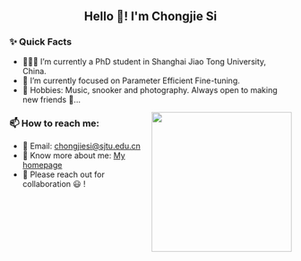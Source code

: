 <!--
**Chongjie-Si/Chongjie-Si** is a ✨ _special_ ✨ repository because its `README.md` (this file) appears on your GitHub profile.

Here are some ideas to get you started:

- 🔭 I’m currently working on ...
- 🌱 I’m currently learning ...
- 👯 I’m looking to collaborate on ...
- 🤔 I’m looking for help with ...
- 💬 Ask me about ...
- 📫 How to reach me: ...
- 😄 Pronouns: ...
- ⚡ Fun fact: ...
-->


<h2 align="center"> Hello 👋! I'm Chongjie Si</h2>


### ✨ Quick Facts

- 👨🏽‍💻 I’m currently a PhD student in Shanghai Jiao Tong University, China.
- 🌱 I’m currently focused on Parameter Efficient Fine-tuning.
- 🎿 Hobbies: Music, snooker and photography. Always open to making new friends 🔭...

<img align= "right" width= "250" src= "https://pa1.narvii.com/6580/8098c6e9207376889eeb0532d9f5a0723c4d73f5_hq.gif"/>

### 📫 How to reach me: 
- 📧 Email: chongjiesi@sjtu.edu.cn
- 🎁 Know more about me: [My homepage](https://chongjiesi.github.io)
- 💬 Please reach out for collaboration 😃 !
